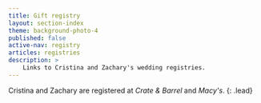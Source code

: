 ```yaml
---
title: Gift registry
layout: section-index
theme: background-photo-4
published: false
active-nav: registry
articles: registries
description: >
    Links to Cristina and Zachary's wedding registries.
---
```

Cristina and Zachary are registered at _Crate & Barrel_ and _Macy's_.
{: .lead}
